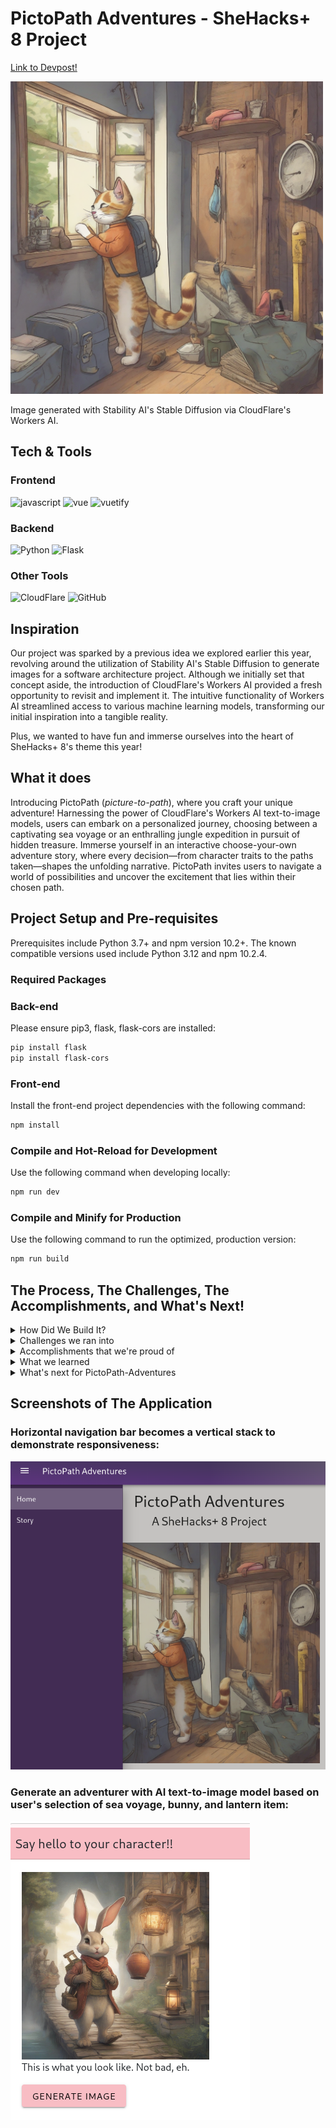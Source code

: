 # PictoPath Adventures - SheHacks+ 8 Project
<a href="https://devpost.com/software/uwu-yjqtrv">Link to Devpost!</a>

<img src="src/assets/images/banner-2.png" height="500px">

Image generated with Stability AI's Stable Diffusion via CloudFlare's Workers AI. 

## Tech & Tools
### Frontend
![javascript](https://img.shields.io/badge/JavaScript-323330?style=for-the-badge&logo=javascript&logoColor=F7DF1E)
![vue](https://img.shields.io/badge/Vue%20js-35495E?style=for-the-badge&logo=vuedotjs&logoColor=4FC08D)
![vuetify](https://img.shields.io/badge/Vuetify-1867C0?style=for-the-badge&logo=vuetify&logoColor=white)
### Backend
![Python](https://img.shields.io/badge/Python-FFD43B?style=for-the-badge&logo=python&logoColor=blue)
![Flask](https://img.shields.io/badge/Flask-000000?style=for-the-badge&logo=flask&logoColor=white)
### Other Tools
![CloudFlare](https://img.shields.io/badge/Cloudflare-F38020?style=for-the-badge&logo=Cloudflare&logoColor=white)
![GitHub](https://img.shields.io/badge/GitHub-100000?style=for-the-badge&logo=github&logoColor=white)

## Inspiration
Our project was sparked by a previous idea we explored earlier this year, revolving around the utilization of Stability AI's Stable Diffusion to generate images for a software architecture project. Although we initially set that concept aside, the introduction of CloudFlare's Workers AI provided a fresh opportunity to revisit and implement it. The intuitive functionality of Workers AI streamlined access to various machine learning models, transforming our initial inspiration into a tangible reality. 

Plus, we wanted to have fun and immerse ourselves into the heart of SheHacks+ 8's theme this year! 

## What it does
Introducing PictoPath (*picture-to-path*), where you craft your unique adventure! Harnessing the power of CloudFlare's Workers AI text-to-image models, users can embark on a personalized journey, choosing between a captivating sea voyage or an enthralling jungle expedition in pursuit of hidden treasure. Immerse yourself in an interactive choose-your-own adventure story, where every decision—from character traits to the paths taken—shapes the unfolding narrative. PictoPath invites users to navigate a world of possibilities and uncover the excitement that lies within their chosen path.

## Project Setup and Pre-requisites 
Prerequisites include Python 3.7+ and npm version 10.2+. The known compatible versions used include Python 3.12 and npm 10.2.4. 

### Required Packages
### Back-end
Please ensure pip3, flask, flask-cors are installed:
```sh
pip install flask
pip install flask-cors
```
### Front-end
Install the front-end project dependencies with the following command:
```sh
npm install
```

### Compile and Hot-Reload for Development
Use the following command when developing locally:
```sh
npm run dev
```

### Compile and Minify for Production
Use the following command to run the optimized, production version:
```sh
npm run build
```

## The Process, The Challenges, The Accomplishments, and What's Next!
<details>
<summary> How Did We Build It? </summary>
Our team has successfully crafted an interactive story AI application, leveraging a powerful stack of tools to ensure a seamless and dynamic user experience. For the front-end, we used JavaScript while employing Vue.js alongside Vuetify, creating an intuitive and responsive user interface. On the back-end, Python and Flask provided the robust foundation, relaying the user's prompts between the front-end and CloudFlare's text-to-image model.

One of the key highlights of our project is the integration of CloudFlare Workers AI, specifically utilizing Stability AI's Stable Diffusion for text-to-image generation. This cutting-edge technology allows us to bring narratives to life with visually compelling and contextually relevant images, enhancing the overall storytelling experience.

To streamline deployment and ensure efficiency, we've harnessed the capabilities of CloudFlare. We utilized CloudFlare CLI (C3 to create Workers and Wrangler to develop and deploy them) and integrated our Vue project with GitHub. This allowed us to automatically deploy our application every time there's a new commit on the main branch. This not only expedites the deployment process but also ensures that our users access the latest enhancements and features with minimal downtime.

In summary, our full-stack AI application merges the strengths of JavaScript (Vue.js), Python (Flask), and the CloudFlare tech stack (C3, Wrangler, and Workers AI) to deliver an engaging and interactive AI story experience. 
</details>

<details>
<summary> Challenges we ran into </summary>
We encountered challenges during the development of our interactive story AI application that required overcoming various hurdles. Firstly, grappling with unfamiliarity with CloudFlare and Workers AI necessitated a thorough exploration to understand how to effectively utilize Workers AI for making requests and integrating text-to-image functionality.

Another obstacle we faced revolved around managing tokens and keys for CloudFlare, adding an extra layer of complexity to the development process. We diligently addressed this challenge to ensure secure and seamless integration.

The deployment process through CloudFlare posed its own set of challenges, requiring us to navigate the intricacies involved in deploying our application using CloudFlare effectively.

Despite our efforts, we encountered reliability issues with the CloudFlare API model, which intermittently became unavailable, hindering the generation of images for our prompts. This required us to implement contingency plans and explore alternative solutions to maintain the application's reliability.

Furthermore, we faced difficulties with a GoDaddy coupon domain, as it turned out to be invalid. This setback prompted us to reassess our domain strategy and find a suitable alternative to ensure a smooth user experience.
</details>

<details>
<summary>Accomplishments that we're proud of </summary>
Our team takes pride in the successful completion of a full-stack application, showcasing our proficiency in both frontend and backend development to create a comprehensive and cohesive user experience.

Implementing an auto-deployment system marked a significant accomplishment for our project, streamlining the deployment process and ensuring that any new commits to the main branch are automatically reflected in the live application. This not only enhances efficiency but also allows us to swiftly integrate new features and improvements.

Embarking on our first experience with a language model and AI was a notable achievement. This endeavor expanded our skill set and opened new possibilities for incorporating advanced technologies into our projects, enhancing the overall capabilities of our interactive story AI application.

The development of our backend infrastructure represented a major milestone for our team. It demonstrated our adaptability and competence in constructing a robust server-side architecture to support the intricate functionalities of the application.

Finally, Jessica's successful initiation into Vue.js marked a noteworthy accomplishment. Her first-time experience with Vue demonstrated our team's commitment to learning and collaboration, enabling us to diversify our skill sets and contribute to the project's success.
</details>

<details>
<summary>What we learned</summary>
Throughout the development of our interactive story AI application, our team gleaned valuable insights:

- Recognizing the significance of having a well-defined plan and vision became evident as it provided a solid foundation for our project, guiding our efforts and ensuring a cohesive end result.

- The experience of working with Vue.js and Vuetify was notably positive, underscoring the user-friendly nature of these technologies and their seamless integration, contributing to an enjoyable development process.

- Learning the intricacies of Cloudflare's tech stack, encompassing the Cloudflare CLI, C3, Workers AI, and Wrangler, proved instrumental in mastering the deployment and functional aspects of our application. This knowledge enhanced our efficiency and effectiveness in utilizing Cloudflare's tools.

- Understanding how to craft effective prompts for AI model image generation emerged as a crucial skill, influencing the quality and relevance of the images generated by our application. This insight allowed us to create a more immersive and engaging user experience.

- Mastering Axios requests from the frontend to the backend showcased our team's ability to establish smooth communication between these two components, ensuring seamless data flow and enhancing the overall functionality of our interactive story AI application.
</details>

<details>
<summary>What's next for PictoPath-Adventures</summary>
Looking ahead, our team envisions expanding the richness of our interactive story AI application by introducing a broader array of options and additional adventures, providing users with an even more diverse set of choices to tailor their experiences.

In the pursuit of continuous improvement, our next steps also involve optimizing the user experience by focusing on faster image generation. We are committed to enhancing the efficiency of our application, ensuring that users can enjoy seamless and prompt responses as they navigate through their chosen adventures. In addition, we would also like to look at other forms of storage such as Redis Cloud of caching and additional data storage for images (such as MySQL) to improve performance and scalability. 
</details>

## Screenshots of The Application
### Horizontal navigation bar becomes a vertical stack to demonstrate responsiveness:
![sdf](src/assets/images/responsive-navbar.png)

### Generate an adventurer with AI text-to-image model based on user's selection of sea voyage, bunny, and lantern item:
![sf](/src/assets/images/ai-prompt-to-image.png)
